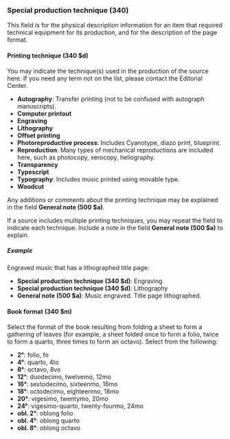 ### Special production technique (340)

This field is for the physical description information for an item that required technical equipment for its production,
and for the description of the page format.

#### Printing technique (340 $d)

You may indicate the technique(s) used in the production of the source here. If you need any term not on the list,
please contact the Editorial Center.

- **Autography**: Transfer printing (not to be confused with autograph manuscripts).
- **Computer printout**
- **Engraving**
- **Lithography**
- **Offset printing**
- **Photoreproductive process**: Includes Cyanotype, diazo print, blueprint.
- **Reproduction**: Many types of mechanical reproductions are included here, such as photocopy, xerocopy, heliography.
- **Transparency**
- **Typescript**
- **Typography**: Includes music printed using movable type.
- **Woodcut**

Any additions or comments about the printing technique may be explained in the field **General note (500 $a)**.

If a source includes multiple printing techniques, you may repeat the field to indicate each technique. Include a note
in the field **General note (500 $a)** to explain.

##### Example

Engraved music that has a lithographed title page:

- **Special production technique (340 $d)**: Engraving
- **Special production technique (340 $d)**: Lithography
- **General note (500 $a)**: Music engraved. Title page lithographed.

#### Book format (340 $m)

Select the format of the book resulting from folding a sheet to form a gathering of leaves (for example, a sheet folded
once to form a folio, twice to form a quarto, three times to form an octavo). Select from the following:

- **2°**: folio, fo
- **4°**: quarto, 4to
- **8°**: octavo, 8vo
- **12°**: duodecimo, twelvemo, 12mo
- **16°**: sextodecimo, sixteenmo, 16mo
- **18°**: octodecimo, eighteenmo, 18mo
- **20°**: vigesimo, twentymo, 20mo
- **24°**: vigesimo-quarto, twenty-fourmo, 24mo
- **obl. 2°**: oblong folio
- **obl. 4°**: oblong quarto
- **obl. 8°**: oblong octavo

